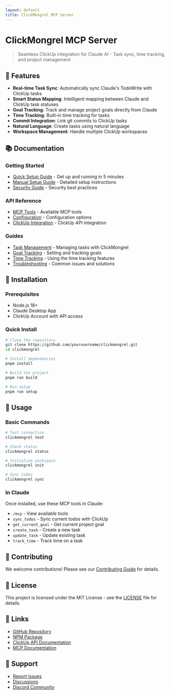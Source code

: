 ```yaml
---
layout: default
title: ClickMongrel MCP Server
---
```


# ClickMongrel MCP Server

> Seamless ClickUp integration for Claude AI - Task sync, time tracking, and project management

## 🚀 Features

- **Real-time Task Sync**: Automatically sync Claude's TodoWrite with ClickUp tasks
- **Smart Status Mapping**: Intelligent mapping between Claude and ClickUp task statuses
- **Goal Tracking**: Track and manage project goals directly from Claude
- **Time Tracking**: Built-in time tracking for tasks
- **Commit Integration**: Link git commits to ClickUp tasks
- **Natural Language**: Create tasks using natural language
- **Workspace Management**: Handle multiple ClickUp workspaces

## 📚 Documentation

### Getting Started
- [Quick Setup Guide](./QUICK_SETUP) - Get up and running in 5 minutes
- [Manual Setup Guide](./MANUAL_SETUP) - Detailed setup instructions
- [Security Guide](./SECURITY) - Security best practices

### API Reference
- [MCP Tools](./api/tools) - Available MCP tools
- [Configuration](./api/configuration) - Configuration options
- [ClickUp Integration](./api/clickup) - ClickUp API integration

### Guides
- [Task Management](./guides/tasks) - Managing tasks with ClickMongrel
- [Goal Tracking](./guides/goals) - Setting and tracking goals
- [Time Tracking](./guides/time) - Using the time tracking features
- [Troubleshooting](./guides/troubleshooting) - Common issues and solutions

## 🔧 Installation

### Prerequisites
- Node.js 18+ 
- Claude Desktop App
- ClickUp Account with API access

### Quick Install

```bash
# Clone the repository
git clone https://github.com/yourusername/clickmongrel.git
cd clickmongrel

# Install dependencies
pnpm install

# Build the project
pnpm run build

# Run setup
pnpm run setup
```

## 🎯 Usage

### Basic Commands

```bash
# Test connection
clickmongrel test

# Check status
clickmongrel status

# Initialize workspace
clickmongrel init

# Sync todos
clickmongrel sync
```

### In Claude

Once installed, use these MCP tools in Claude:

- `/mcp` - View available tools
- `sync_todos` - Sync current todos with ClickUp
- `get_current_goal` - Get current project goal
- `create_task` - Create a new task
- `update_task` - Update existing task
- `track_time` - Track time on a task

## 🤝 Contributing

We welcome contributions! Please see our [Contributing Guide](./CONTRIBUTING) for details.

## 📄 License

This project is licensed under the MIT License - see the [LICENSE](./LICENSE) file for details.

## 🔗 Links

- [GitHub Repository](https://github.com/yourusername/clickmongrel)
- [NPM Package](https://www.npmjs.com/package/@clickmongrel/mcp-server)
- [ClickUp API Documentation](https://clickup.com/api)
- [MCP Documentation](https://modelcontextprotocol.io)

## 💬 Support

- [Report Issues](https://github.com/yourusername/clickmongrel/issues)
- [Discussions](https://github.com/yourusername/clickmongrel/discussions)
- [Discord Community](https://discord.gg/clickmongrel)